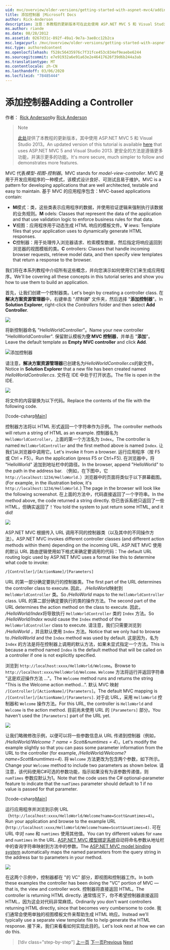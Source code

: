 ```yaml
---
uid: mvc/overview/older-versions/getting-started-with-aspnet-mvc4/adding-a-controller
title: 添加控制器 |Microsoft Docs
author: Rick-Anderson
description: 注意：本教程的更新版本可在此处使用 ASP.NET MVC 5 和 Visual Studio 2013。 更安全、更简单的操作和演示 。
ms.author: riande
ms.date: 08/28/2012
ms.assetid: 0267d31c-892f-49a1-9e7a-3ae8cc12b2ca
msc.legacyurl: /mvc/overview/older-versions/getting-started-with-aspnet-mvc4/adding-a-controller
msc.type: authoredcontent
ms.openlocfilehash: f528c56435976c7f31fce453c834ef9eaebe6244
ms.sourcegitcommit: e7e91932a6e91a63e2e46417626f39d6b244a3ab
ms.translationtype: MT
ms.contentlocale: zh-CN
ms.lasthandoff: 03/06/2020
ms.locfileid: "78485444"
---
```

# <a name="adding-a-controller"></a><span data-ttu-id="1cf2b-104">添加控制器</span><span class="sxs-lookup"><span data-stu-id="1cf2b-104">Adding a Controller</span></span>

<span data-ttu-id="1cf2b-105">作者： [Rick Anderson](https://twitter.com/RickAndMSFT)</span><span class="sxs-lookup"><span data-stu-id="1cf2b-105">by [Rick Anderson](https://twitter.com/RickAndMSFT)</span></span>

> > [!NOTE]
> > <span data-ttu-id="1cf2b-106">[此处](../../getting-started/introduction/getting-started.md)提供了本教程的更新版本，其中使用 ASP.NET MVC 5 和 Visual Studio 2013。</span><span class="sxs-lookup"><span data-stu-id="1cf2b-106">An updated version of this tutorial is available [here](../../getting-started/introduction/getting-started.md) that uses ASP.NET MVC 5 and Visual Studio 2013.</span></span> <span data-ttu-id="1cf2b-107">更安全的方法是遵循更多功能，并演示更多的功能。</span><span class="sxs-lookup"><span data-stu-id="1cf2b-107">It's more secure, much simpler to follow and demonstrates more features.</span></span>

<span data-ttu-id="1cf2b-108">MVC 代表*模型-视图-控制器*。</span><span class="sxs-lookup"><span data-stu-id="1cf2b-108">MVC stands for *model-view-controller*.</span></span> <span data-ttu-id="1cf2b-109">MVC 是用于开发应用程序的一种模式，该模式设计良好、可测试且易于维护。</span><span class="sxs-lookup"><span data-stu-id="1cf2b-109">MVC is a pattern for developing applications that are well architected, testable and easy to maintain.</span></span> <span data-ttu-id="1cf2b-110">基于 MVC 的应用程序包含：</span><span class="sxs-lookup"><span data-stu-id="1cf2b-110">MVC-based applications contain:</span></span>

- <span data-ttu-id="1cf2b-111">**M**模式：类，这些类表示应用程序的数据，并使用验证逻辑来强制执行该数据的业务规则。</span><span class="sxs-lookup"><span data-stu-id="1cf2b-111">**M** odels: Classes that represent the data of the application and that use validation logic to enforce business rules for that data.</span></span>
- <span data-ttu-id="1cf2b-112">**V**视图：应用程序用于动态生成 HTML 响应的模板文件。</span><span class="sxs-lookup"><span data-stu-id="1cf2b-112">**V** iews: Template files that your application uses to dynamically generate HTML responses.</span></span>
- <span data-ttu-id="1cf2b-113">**C**控制器：用于处理传入浏览器请求、检索模型数据，然后指定将响应返回到浏览器的视图模板的类。</span><span class="sxs-lookup"><span data-stu-id="1cf2b-113">**C** ontrollers: Classes that handle incoming browser requests, retrieve model data, and then specify view templates that return a response to the browser.</span></span>

<span data-ttu-id="1cf2b-114">我们将在本系列教程中介绍所有这些概念，并向您演示如何使用它们来生成应用程序。</span><span class="sxs-lookup"><span data-stu-id="1cf2b-114">We'll be covering all these concepts in this tutorial series and show you how to use them to build an application.</span></span>

<span data-ttu-id="1cf2b-115">首先，让我们创建一个控制器类。</span><span class="sxs-lookup"><span data-stu-id="1cf2b-115">Let's begin by creating a controller class.</span></span> <span data-ttu-id="1cf2b-116">在**解决方案资源管理器**中，右键单击 "*控制器*" 文件夹，然后选择 "**添加控制器**"。</span><span class="sxs-lookup"><span data-stu-id="1cf2b-116">In **Solution Explorer**, right-click the *Controllers* folder and then select **Add Controller**.</span></span>

![](adding-a-controller/_static/image1.png)

<span data-ttu-id="1cf2b-117">将新控制器命名 &quot;HelloWorldController&quot;。</span><span class="sxs-lookup"><span data-stu-id="1cf2b-117">Name your new controller &quot;HelloWorldController&quot;.</span></span> <span data-ttu-id="1cf2b-118">保留默认模板为**空 MVC 控制器**，并单击 "**添加**"。</span><span class="sxs-lookup"><span data-stu-id="1cf2b-118">Leave the default template as **Empty MVC controller** and click **Add**.</span></span>

![添加控制器](adding-a-controller/_static/image2.png)

<span data-ttu-id="1cf2b-120">请注意，**解决方案资源管理器**已创建名为*HelloWorldController.cs*的新文件。</span><span class="sxs-lookup"><span data-stu-id="1cf2b-120">Notice in **Solution Explorer** that a new file has been created named *HelloWorldController.cs*.</span></span> <span data-ttu-id="1cf2b-121">文件在 IDE 中处于打开状态。</span><span class="sxs-lookup"><span data-stu-id="1cf2b-121">The file is open in the IDE.</span></span>

![](adding-a-controller/_static/image3.png)

<span data-ttu-id="1cf2b-122">将文件的内容替换为以下代码。</span><span class="sxs-lookup"><span data-stu-id="1cf2b-122">Replace the contents of the file with the following code.</span></span>

[!code-csharp[Main](adding-a-controller/samples/sample1.cs)]

<span data-ttu-id="1cf2b-123">控制器方法将以 HTML 形式返回一个字符串作为示例。</span><span class="sxs-lookup"><span data-stu-id="1cf2b-123">The controller methods will return a string of HTML as an example.</span></span> <span data-ttu-id="1cf2b-124">控制器名为 `HelloWorldController`，上面的第一个方法名为 `Index`。</span><span class="sxs-lookup"><span data-stu-id="1cf2b-124">The controller is named `HelloWorldController` and the first method above is named `Index`.</span></span> <span data-ttu-id="1cf2b-125">让我们从浏览器中调用它。</span><span class="sxs-lookup"><span data-stu-id="1cf2b-125">Let's invoke it from a browser.</span></span> <span data-ttu-id="1cf2b-126">运行应用程序（按 F5 或 Ctrl + F5）。</span><span class="sxs-lookup"><span data-stu-id="1cf2b-126">Run the application (press F5 or Ctrl+F5).</span></span> <span data-ttu-id="1cf2b-127">在浏览器中，将 &quot;HelloWorld&quot; 追加到地址栏中的路径。</span><span class="sxs-lookup"><span data-stu-id="1cf2b-127">In the browser, append &quot;HelloWorld&quot; to the path in the address bar.</span></span> <span data-ttu-id="1cf2b-128">（例如，在下图中，它 `http://localhost:1234/HelloWorld.`）浏览器中的页面将类似于以下屏幕截图。</span><span class="sxs-lookup"><span data-stu-id="1cf2b-128">(For example, in the illustration below, it's `http://localhost:1234/HelloWorld.`) The page in the browser will look like the following screenshot.</span></span> <span data-ttu-id="1cf2b-129">在上面的方法中，代码直接返回了一个字符串。</span><span class="sxs-lookup"><span data-stu-id="1cf2b-129">In the method above, the code returned a string directly.</span></span> <span data-ttu-id="1cf2b-130">你已告诉系统只返回了一些 HTML，但确实返回了！</span><span class="sxs-lookup"><span data-stu-id="1cf2b-130">You told the system to just return some HTML, and it did!</span></span>

![](adding-a-controller/_static/image4.png)

<span data-ttu-id="1cf2b-131">ASP.NET MVC 根据传入 URL 调用不同的控制器类（以及其中的不同操作方法）。</span><span class="sxs-lookup"><span data-stu-id="1cf2b-131">ASP.NET MVC invokes different controller classes (and different action methods within them) depending on the incoming URL.</span></span> <span data-ttu-id="1cf2b-132">ASP.NET MVC 使用的默认 URL 路由逻辑使用如下格式来确定要调用的代码：</span><span class="sxs-lookup"><span data-stu-id="1cf2b-132">The default URL routing logic used by ASP.NET MVC uses a format like this to determine what code to invoke:</span></span>

`/[Controller]/[ActionName]/[Parameters]`

<span data-ttu-id="1cf2b-133">URL 的第一部分确定要执行的控制器类。</span><span class="sxs-lookup"><span data-stu-id="1cf2b-133">The first part of the URL determines the controller class to execute.</span></span> <span data-ttu-id="1cf2b-134">因此， */HelloWorld*映射到 `HelloWorldController` 类。</span><span class="sxs-lookup"><span data-stu-id="1cf2b-134">So */HelloWorld* maps to the `HelloWorldController` class.</span></span> <span data-ttu-id="1cf2b-135">URL 的第二部分确定要执行的类的操作方法。</span><span class="sxs-lookup"><span data-stu-id="1cf2b-135">The second part of the URL determines the action method on the class to execute.</span></span> <span data-ttu-id="1cf2b-136">因此， */HelloWorld/Index*将导致执行 `HelloWorldController` 类的 `Index` 方法。</span><span class="sxs-lookup"><span data-stu-id="1cf2b-136">So */HelloWorld/Index* would cause the `Index` method of the `HelloWorldController` class to execute.</span></span> <span data-ttu-id="1cf2b-137">请注意，我们只需要浏览到 */HelloWorld* ，并且默认使用 `Index` 方法。</span><span class="sxs-lookup"><span data-stu-id="1cf2b-137">Notice that we only had to browse to */HelloWorld* and the `Index` method was used by default.</span></span> <span data-ttu-id="1cf2b-138">这是因为，名为 `Index` 的方法是将在控制器上调用的默认方法，如果未显式指定一个方法。</span><span class="sxs-lookup"><span data-stu-id="1cf2b-138">This is because a method named `Index` is the default method that will be called on a controller if one is not explicitly specified.</span></span>

<span data-ttu-id="1cf2b-139">浏览到 `http://localhost:xxxx/HelloWorld/Welcome`。</span><span class="sxs-lookup"><span data-stu-id="1cf2b-139">Browse to `http://localhost:xxxx/HelloWorld/Welcome`.</span></span> <span data-ttu-id="1cf2b-140">`Welcome` 方法将运行并返回字符串 &quot;这是欢迎操作方法 ...&quot;。</span><span class="sxs-lookup"><span data-stu-id="1cf2b-140">The `Welcome` method runs and returns the string &quot;This is the Welcome action method...&quot;.</span></span> <span data-ttu-id="1cf2b-141">默认 MVC 映射 `/[Controller]/[ActionName]/[Parameters]`。</span><span class="sxs-lookup"><span data-stu-id="1cf2b-141">The default MVC mapping is `/[Controller]/[ActionName]/[Parameters]`.</span></span> <span data-ttu-id="1cf2b-142">对于此 URL，采用 `HelloWorld` 控制器和 `Welcome` 操作方法。</span><span class="sxs-lookup"><span data-stu-id="1cf2b-142">For this URL, the controller is `HelloWorld` and `Welcome` is the action method.</span></span> <span data-ttu-id="1cf2b-143">目前尚未使用 URL 的 `[Parameters]` 部分。</span><span class="sxs-lookup"><span data-stu-id="1cf2b-143">You haven't used the `[Parameters]` part of the URL yet.</span></span>

![](adding-a-controller/_static/image5.png)

<span data-ttu-id="1cf2b-144">让我们略微修改示例，以便可以将一些参数信息从 URL 传递到控制器（例如， */HelloWorld/Welcome？ name = Scott&amp;numtimes = 4*）。</span><span class="sxs-lookup"><span data-stu-id="1cf2b-144">Let's modify the example slightly so that you can pass some parameter information from the URL to the controller (for example, */HelloWorld/Welcome?name=Scott&amp;numtimes=4*).</span></span> <span data-ttu-id="1cf2b-145">将 `Welcome` 方法更改为包含两个参数，如下所示。</span><span class="sxs-lookup"><span data-stu-id="1cf2b-145">Change your `Welcome` method to include two parameters as shown below.</span></span> <span data-ttu-id="1cf2b-146">请注意，该代码使用C#可选的参数功能，指示如果没有为该参数传递值，则 `numTimes` 参数应默认为1。</span><span class="sxs-lookup"><span data-stu-id="1cf2b-146">Note that the code uses the C# optional-parameter feature to indicate that the `numTimes` parameter should default to 1 if no value is passed for that parameter.</span></span>

[!code-csharp[Main](adding-a-controller/samples/sample2.cs)]

<span data-ttu-id="1cf2b-147">运行应用程序并浏览到示例 URL （`http://localhost:xxxx/HelloWorld/Welcome?name=Scott&numtimes=4)`。</span><span class="sxs-lookup"><span data-stu-id="1cf2b-147">Run your application and browse to the example URL (`http://localhost:xxxx/HelloWorld/Welcome?name=Scott&numtimes=4)`.</span></span> <span data-ttu-id="1cf2b-148">可在 URL 中对 `name` 和 `numtimes` 使用其他值。</span><span class="sxs-lookup"><span data-stu-id="1cf2b-148">You can try different values for `name` and `numtimes` in the URL.</span></span> <span data-ttu-id="1cf2b-149">[ASP.NET MVC 模型绑定系统](http://odetocode.com/Blogs/scott/archive/2009/04/27/6-tips-for-asp-net-mvc-model-binding.aspx)自动将命名参数从地址栏中的查询字符串映射到方法中的参数。</span><span class="sxs-lookup"><span data-stu-id="1cf2b-149">The [ASP.NET MVC model binding system](http://odetocode.com/Blogs/scott/archive/2009/04/27/6-tips-for-asp-net-mvc-model-binding.aspx) automatically maps the named parameters from the query string in the address bar to parameters in your method.</span></span>

![](adding-a-controller/_static/image6.png)

<span data-ttu-id="1cf2b-150">在这两个示例中，控制器都在 &quot;的 VC&quot; 部分，即视图和控制器工作。</span><span class="sxs-lookup"><span data-stu-id="1cf2b-150">In both these examples the controller has been doing the &quot;VC&quot; portion of MVC — that is, the view and controller work.</span></span> <span data-ttu-id="1cf2b-151">控制器将直接返回 HTML。</span><span class="sxs-lookup"><span data-stu-id="1cf2b-151">The controller is returning HTML directly.</span></span> <span data-ttu-id="1cf2b-152">通常情况下，你不希望控制器直接返回 HTML，因为这会对代码非常麻烦。</span><span class="sxs-lookup"><span data-stu-id="1cf2b-152">Ordinarily you don't want controllers returning HTML directly, since that becomes very cumbersome to code.</span></span> <span data-ttu-id="1cf2b-153">我们通常会使用单独的视图模板文件来帮助生成 HTML 响应。</span><span class="sxs-lookup"><span data-stu-id="1cf2b-153">Instead we'll typically use a separate view template file to help generate the HTML response.</span></span> <span data-ttu-id="1cf2b-154">接下来，我们来看看如何实现此目的。</span><span class="sxs-lookup"><span data-stu-id="1cf2b-154">Let's look next at how we can do this.</span></span>

> [!div class="step-by-step"]
> <span data-ttu-id="1cf2b-155">[上一页](intro-to-aspnet-mvc-4.md)
> [下一页](adding-a-view.md)</span><span class="sxs-lookup"><span data-stu-id="1cf2b-155">[Previous](intro-to-aspnet-mvc-4.md)
[Next](adding-a-view.md)</span></span>
